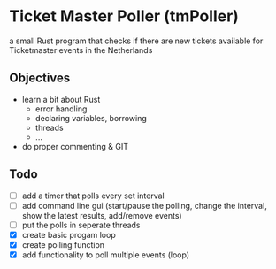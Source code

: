 # Ticket Master Poller (tmPoller)
a small Rust program that checks if there are new tickets available for Ticketmaster events in the Netherlands

## Objectives
- learn a bit about Rust
    - error handling
    - declaring variables, borrowing
    - threads
    - ...
- do proper commenting & GIT

## Todo
- [ ] add a timer that polls every set interval
- [ ] add command line gui (start/pause the polling, change the interval, show the latest results, add/remove events)
- [ ] put the polls in seperate threads
- [x] create basic progam loop
- [x] create polling function
- [x] add functionality to poll multiple events (loop)